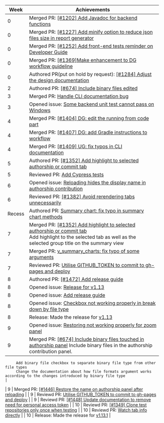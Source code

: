 | Week | Achievements                                                                                                                                 |
| ---- | -------------------------------------------------------------------------------------------------------------------------------------------- |
| 0    | Merged PR: [[#1202] Add Javadoc for backend functions](https://github.com/reposense/RepoSense/pull/1364)                                     |
| 0    | Merged PR: [[#1227] Add minify option to reduce json files size in report generator](https://github.com/reposense/RepoSense/pull/1386)       |
| 0    | Merged PR: [[#1252] Add front-end tests reminder on Developer Guide](https://github.com/reposense/RepoSense/pull/1384)                       |
| 0    | Merged PR: [[#1369]Make enhancement to DG workflow guideline](https://github.com/reposense/RepoSense/pull/1378)                              |
| 0    | Authored PR(put on hold by request): [[#1284] Adjust the design documentation](https://github.com/reposense/RepoSense/pull/1388)             |
| 2    | Authored PR: [[#674] Include binary files edited](https://github.com/reposense/RepoSense/pull/1413)                                          |
| 3    | Merged PR: [Handle CLI documentation bug](https://github.com/reposense/RepoSense/pull/1432)                                                  |
| 3    | Opened issue: [Some backend unit test cannot pass on Windows](https://github.com/reposense/RepoSense/issues/1444)                            |
| 4    | Merged PR: [[#1404] DG: edit the running from code part](https://github.com/reposense/RepoSense/pull/1405)                                   |
| 4    | Merged PR: [[#1407] DG: add Gradle instructions to workflow](https://github.com/reposense/RepoSense/pull/1408)                               |
| 4    | Merged PR: [[#1409] UG: fix typos in CLI documentation](https://github.com/reposense/RepoSense/pull/1410)                                    |
| 5    | Authored PR: [[#1352] Add highlight to selected authorship or commit tab](https://github.com/reposense/RepoSense/pull/1453)                  |
| 5    | Reviewed PR: [Add Cypress tests](https://github.com/reposense/RepoSense/pull/1443)                                                           |
| 6    | Opened issue: [Reloading hides the display name in authorship contribution](https://github.com/reposense/RepoSense/issues/1455)              |
| 6    | Reviewed PR: [[#1382] Avoid rerendering tabs unnecessarily](https://github.com/reposense/RepoSense/pull/1390)                                |
| Recess | Authored PR: [Summary chart: fix typo in summary chart methods](https://github.com/reposense/RepoSense/pull/1457)                          |
| 7    | Merged PR: [[#1352] Add highlight to selected authorship or commit tab](https://github.com/reposense/RepoSense/pull/1453)<br/>                                                      Add highlight to the selected tab as well as the selected group title on the summary view                                                  |
| 7    | Merged PR: [v_summary_charts: fix typo of some arguments](https://github.com/reposense/RepoSense/pull/1457)                                  |
| 7    | Reviewed PR: [Utilise GITHUB_TOKEN to commit to gh-pages and deploy](https://github.com/reposense/publish-RepoSense/pull/9)                  |
| 8    | Authored PR: [[#1472] Add release guide](https://github.com/reposense/RepoSense/pull/1474)                                                   |
| 8    | Opened issue: [Release for v1.13](https://github.com/reposense/RepoSense/issues/1470)                                                        |
| 8    | Opened issue: [Add release guide](https://github.com/reposense/RepoSense/issues/1472)                                                        |
| 8    | Opened issue: [Checkbox not working properly in break down by file type](https://github.com/reposense/RepoSense/issues/1473)                 |
| 8    | Release: Made the release for [v1.13](https://github.com/reposense/RepoSense/releases/tag/v1.13)                                             |
| 9    | Opened issue: [Restoring not working properly for zoom panel](https://github.com/reposense/RepoSense/issues/1486)                            |
| 9    | Merged PR: [[#674] Include binary files touched in authorship panel](https://github.com/reposense/RepoSense/pull/1413)                                                            Include binary files in the authorship contribution panel.
         Add binary file checkbox to separate binary file type from other file types
         Change the documentation about how file formats argument works according to the changes introduced by binary file type                       |
| 9    | Merged PR: [[#1446] Restore the name on authorship panel after reloading](https://github.com/reposense/RepoSense/pull/1458)                  |
| 9    | Reviewd PR: [Utilise GITHUB_TOKEN to commit to gh-pages and deploy](https://github.com/reposense/publish-RepoSense/pull/9)                   |
| 9    | Reviewd PR: [[#1448] Update documentation to remove need for personal access token](https://github.com/reposense/RepoSense/pull/1465)        |
| 10    | Reviewd PR: [[#1349] Clone test repositories only once when testing](https://github.com/reposense/RepoSense/pull/1478)                      |
| 10    | Reviewd PR: [Watch tab info directly](https://github.com/reposense/RepoSense/pull/1490)                                                     |
| 10    | Release: Made the release for [v1.13.1](https://github.com/reposense/RepoSense/releases/tag/v1.13.1)                                        |
